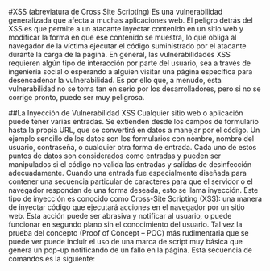 #XSS (abreviatura de Cross Site Scripting) 
Es una vulnerabilidad generalizada que afecta a muchas aplicaciones web. El peligro detrás del XSS es que permite a un atacante inyectar contenido en un sitio web y modificar la forma en que ese contenido se muestra, lo que obliga al navegador de la víctima ejecutar el código suministrado por el atacante durante la carga de la página.
En general, las vulnerabilidades XSS requieren algún tipo de interacción por parte del usuario, sea a través de ingeniería social o esperando a alguien visitar una página específica para desencadenar la vulnerabilidad. Es por ello que, a menudo, esta vulnerabilidad no se toma tan en serio por los desarrolladores, pero si no se corrige pronto, puede ser muy peligrosa.

##La Inyección de Vulnerabilidad XSS
Cualquier sitio web o aplicación puede tener varias entradas. Se extienden desde los campos de formulario hasta la propia URL, que se convertirá en datos a manejar por el código. Un ejemplo sencillo de los datos son los formularios con nombre, nombre del usuario, contraseña, o cualquier otra forma de entrada.
Cada uno de estos puntos de datos son considerados como entradas y pueden ser manipulados si el código no valida las entradas y salidas de desinfección adecuadamente. Cuando una entrada fue especialmente diseñada para contener una secuencia particular de caracteres para que el servidor o el navegador respondan de una forma deseada, esto se llama inyección.
Este tipo de inyección es conocido como Cross-Site Scripting (XSS): una manera de inyectar código que ejecutará acciones en el navegador por un sitio web. Esta acción puede ser abrasiva y notificar al usuario, o puede funcionar en segundo plano sin el conocimiento del usuario.
Tal vez la prueba del concepto (Proof of Concept – POC) más rudimentaria que se puede ver puede incluir el uso de una marca de script muy básica que genera un pop-up notificando de un fallo en la página. Esta secuencia de comandos es la siguiente:
